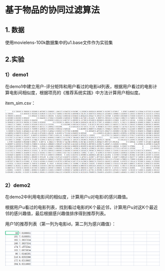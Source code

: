 # 基于物品的协同过滤算法

## 1. 数据

使用movielens-100k数据集中的u1.base文件作为实验集

## 2.实验

### 1）demo1

在demo1中建立用户-评分矩阵和用户看过的电影id列表，根据用户看过的电影计算电影间相似度，根据项亮的《推荐系统实践》中方法计算用户相似度。

item_sim.csv：

![1](https://github.com/JiaoZixun/Recommend_Item_Base/blob/master/img/1.jpg)

### 2）demo2

在demo2中利用电影间的相似度，计算用户u对电影i的感兴趣值。

根据用户u看过的电影列表，找到看过电影的K个最近邻，计算用户u对这K个最近邻的感兴趣值，最后根据感兴趣值排序得到推荐列表。

用户1的推荐列表（第一列为电影id，第二列为感兴趣值）：

![2](https://github.com/JiaoZixun/Recommend_Item_Base/blob/master/img/2.jpg)
